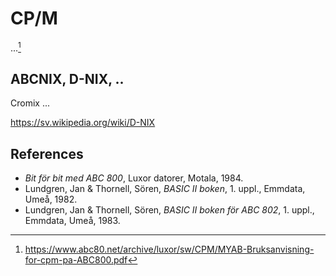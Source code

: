 
# CP/M

...[^cpm]

[^cpm]: https://www.abc80.net/archive/luxor/sw/CPM/MYAB-Bruksanvisning-for-cpm-pa-ABC800.pdf

## ABCNIX, D-NIX, ..

Cromix ...

https://sv.wikipedia.org/wiki/D-NIX


## References

- *Bit för bit med ABC 800*, Luxor datorer, Motala, 1984.
- Lundgren, Jan & Thornell, Sören, *BASIC II boken*, 1. uppl., Emmdata, Umeå, 1982.
- Lundgren, Jan & Thornell, Sören, *BASIC II boken för ABC 802*, 1. uppl., Emmdata, Umeå, 1983.
